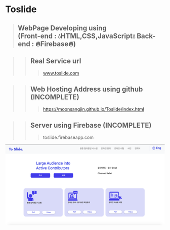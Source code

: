 # Toslide
>## WebPage Developing using <br> (Front-end : 💧HTML,CSS,JavaScript💧 Back-end : 🔥Firebase🔥)

>   >## Real Service url
>   >   >www.toslide.com

>   >## Web Hosting Address using github (INCOMPLETE)
>   >   >https://moonsangjin.github.io/Toslide/index.html

>   >## Server using Firebase (INCOMPLETE)
>   >   >toslide.firebaseapp.com

![Alt text](toslide-main.png)

